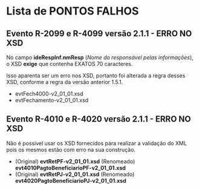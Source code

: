 # Lista de PONTOS FALHOS

## Evento R-2099 e R-4099 versão 2.1.1 - ERRO NO XSD

No campo **ideRespInf.nmResp** (*Nome do responsável pelas informações*), o XSD **exige** que contenha EXATOS 70 caracteres.

Isso aparenta ser um erro nos XSD, portanto foi alterada a regra desses XSD, conforme a regra da versão anterior 1.5.1.

- evtFech4000-v2_01_01.xsd
- evtFechamento-v2_01_01.xsd

## Evento R-4010 e R-4020 versão 2.1.1 - ERRO NO XSD

Não é possivel usar os XSD fornecidos para realizar a validação do XML pois os mesmos estão com erro na sua construção.

- (Original) **evtRetPF-v2_01_01.xsd**  (Renomeado) **evt4010PagtoBeneficiarioPF-v2_01_01.xsd** 
- (Original) **evtRetPJ-v2_01_01.xsd**  (Renomeado) **evt4020PagtoBeneficiarioPJ-v2_01_01.xsd**
